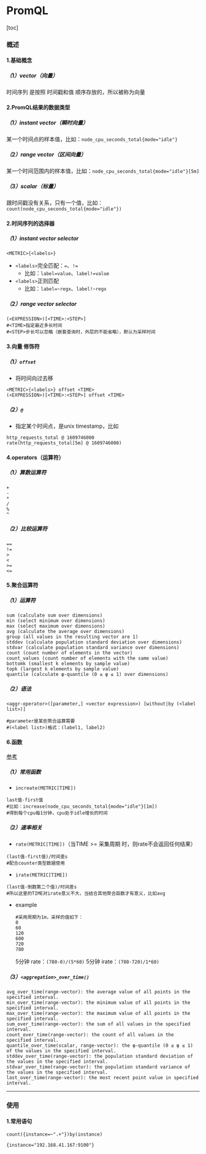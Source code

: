 # PromQL

[toc]

### 概述

#### 1.基础概念

##### （1）vector（向量）
时间序列 是按照 时间戳和值 顺序存放的，所以被称为向量

#### 2.PromQL结果的数据类型

##### （1）instant vector（瞬时向量）
某一个时间点的样本值，比如：`node_cpu_seconds_total{mode="idle"}`

##### （2）range vector（区间向量）
某一个时间范围内的样本值，比如：`node_cpu_seconds_total{mode="idle"}[5m]`

##### （3）scalar（标量）
跟时间戳没有关系，只有一个值，比如：`count(node_cpu_seconds_total{mode="idle"})`

#### 2.时间序列的选择器

##### （1）instant vector selector
```shell
<METRIC>{<labels>}
```

* `<labels>`完全匹配：`=`、`!=`
  * 比如：`label=value`、`label!=value`
* `<labels>`正则匹配
  * 比如：`label=~regx`、`label!~regx`

##### （2）range vector selector
```shell
(<EXPRESSION>)[<TIME>:<STEP>]
#<TIME>指定最近多长时间
#<STEP>步长可以忽略（嵌套查询时，外层的不能省略），默认为采样时间
```

#### 3.向量 修饰符

##### （1）`offset`

* 将时间向过去移
```shell
<METRIC>{<labels>} offset <TIME>
(<EXPRESSION>)[<TIME>:<STEP>] offset <TIME>
```
##### （2）`@`

* 指定某个时间点，是unix timestamp，比如
```shell
http_requests_total @ 1609746000
rate(http_requests_total[5m] @ 1609746000)
```

#### 4.operators（运算符）

##### （1）算数运算符
```shell
+
-
*
/
%
^
```

##### （2）比较运算符
```shell
==
!=
>
<
>=
<=
```

#### 5.聚合运算符

##### （1）运算符
```shell
sum (calculate sum over dimensions)
min (select minimum over dimensions)
max (select maximum over dimensions)
avg (calculate the average over dimensions)
group (all values in the resulting vector are 1)
stddev (calculate population standard deviation over dimensions)
stdvar (calculate population standard variance over dimensions)
count (count number of elements in the vector)
count_values (count number of elements with the same value)
bottomk (smallest k elements by sample value)
topk (largest k elements by sample value)
quantile (calculate φ-quantile (0 ≤ φ ≤ 1) over dimensions)
```

##### （2）语法
```shell
<aggr-operator>([parameter,] <vector expression>) [without|by (<label list>)]

#parameter是某些聚合运算需要
#(<label list>)格式：(label1, label2)
```

#### 6.函数
[参考](https://prometheus.io/docs/prometheus/latest/querying/functions/)

##### （1）常用函数

* `increate(METRIC[TIME])`
```shell
last值-first值
#比如：increase(node_cpu_seconds_total{mode="idle"}[1m])
#得到每个cpu每1分钟，cpu处于idle增长的时间
```

##### （2）速率相关
* `rate(METRIC[TIME])`（当TIME >= 采集周期 时，则rate不会返回任何结果）
```shell
(last值-first值)/时间差s
#配合counter类型数据使用
```

* `irate(METRIC[TIME])`
```shell
(last值-倒数第二个值)/时间差s
#所以这里的TIME对irate意义不大，当结合其他聚合函数才有意义，比如avg
```

* example
  ```shell
  #采用周期为1m，采样的值如下：
  0
  60
  120
  600
  720
  780
  ```
  5分钟 rate：`(780-0)/(5*60)`
  5分钟 irate：`(780-720)/1*60)`

##### （3）`<aggregation>_over_time()`
```shell
avg_over_time(range-vector): the average value of all points in the specified interval.
min_over_time(range-vector): the minimum value of all points in the specified interval.
max_over_time(range-vector): the maximum value of all points in the specified interval.
sum_over_time(range-vector): the sum of all values in the specified interval.
count_over_time(range-vector): the count of all values in the specified interval.
quantile_over_time(scalar, range-vector): the φ-quantile (0 ≤ φ ≤ 1) of the values in the specified interval.
stddev_over_time(range-vector): the population standard deviation of the values in the specified interval.
stdvar_over_time(range-vector): the population standard variance of the values in the specified interval.
last_over_time(range-vector): the most recent point value in specified interval.
```

***

### 使用

#### 1.常用语句
```shell
count({instance=~".+"})by(instance)

{instance="192.168.41.167:9100"}
```
